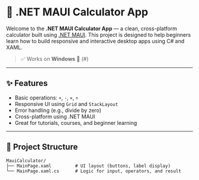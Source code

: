 
# 🧮 .NET MAUI Calculator App

Welcome to the **.NET MAUI Calculator App** — a clean, cross-platform calculator built using [.NET MAUI](https://learn.microsoft.com/en-us/dotnet/maui/). This project is designed to help beginners learn how to build responsive and interactive desktop apps using C# and XAML.

> ✅ Works on **Windows**
> 🎥 (#)

---

## ✨ Features

- Basic operations: `+`, `-`, `×`, `÷`
- Responsive UI using `Grid` and `StackLayout`
- Error handling (e.g., divide by zero)
- Cross-platform using .NET MAUI
- Great for tutorials, courses, and beginner learning

---

## 🧱 Project Structure

```plaintext
MauiCalculator/
├── MainPage.xaml         # UI layout (buttons, label display)
└── MainPage.xaml.cs      # Logic for input, operators, and result

